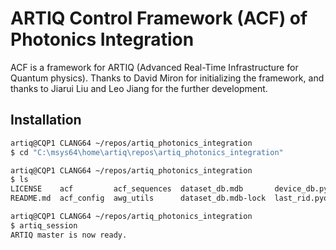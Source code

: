 # ARTIQ Control Framework (ACF) of Photonics Integration

ACF is a framework for ARTIQ (Advanced Real-Time Infrastructure for Quantum physics). Thanks to David Miron for initializing the framework, and thanks to Jiarui Liu and Leo Jiang for the further development.

## Installation

```bash
artiq@CQP1 CLANG64 ~/repos/artiq_photonics_integration
$ cd "C:\msys64\home\artiq\repos\artiq_photonics_integration"

artiq@CQP1 CLANG64 ~/repos/artiq_photonics_integration
$ ls
LICENSE    acf         acf_sequences  dataset_db.mdb       device_db.py   repository  utils_func
README.md  acf_config  awg_utils      dataset_db.mdb-lock  last_rid.pyon  results

artiq@CQP1 CLANG64 ~/repos/artiq_photonics_integration
$ artiq_session
ARTIQ master is now ready.
```